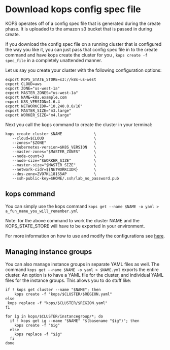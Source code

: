 # Download kops config spec file

KOPS operates off of a config spec file that is generated during the create phase.  It is uploaded to the amazon s3 bucket that is passed in during create.

If you download the config spec file on a running cluster that is configured the way you like it, you can just pass that config spec file in to the create command and have kops create the cluster for you , `kops create -f spec_file` in a completely unattended manner.

Let us say you create your cluster with the following configuration options:

```shell
export KOPS_STATE_STORE=s3://k8s-us-west
export CLOUD=aws
export ZONE="us-west-1a"
export MASTER_ZONES="us-west-1a"
export NAME=k8s.example.com
export K8S_VERSION=1.6.4
export NETWORKCIDR="10.240.0.0/16"
export MASTER_SIZE="m3.large"
export WORKER_SIZE="m4.large"
```
Next you call the kops command to create the cluster in your terminal:

```shell
kops create cluster $NAME              \
   --cloud=$CLOUD                      \
   --zones="$ZONE"                     \
   --kubernetes-version=$K8S_VERSION   \
   --master-zones="$MASTER_ZONES"      \
   --node-count=3                      \
   --node-size="$WORKER_SIZE"          \
   --master-size="$MASTER_SIZE"        \
   --network-cidr=${NETWORKCIDR}       \
   --dns-zone=ZVO7KL181S5AP            \
   --ssh-public-key=$HOME/.ssh/lab_no_password.pub
```

## kops command

You can simply use the kops command `kops get --name $NAME -o yaml > a_fun_name_you_will_remember.yml`

Note: for the above command to work the cluster NAME and the KOPS_STATE_STORE will have to be exported in your environment.

For more information on how to use and modify the configurations see [here](../manifests_and_customizing_via_api.md).

## Managing instance groups

You can also manage instance groups in separate YAML files as well.  The command `kops get --name $NAME -o yaml > $NAME.yml` exports the entire cluster.  An option is to have a YAML file for the cluster, and individual YAML files for the instance groups.  This allows you to do stuff like:

```shell
if ! kops get cluster --name "$NAME"; then
    kops create -f "kops/$CLUSTER/$REGION.yaml"
else
 kops replace -f "kops/$CLUSTER/$REGION.yaml"
fi

for ig in kops/$CLUSTER/instancegroup/*; do
  if ! kops get ig --name "$NAME" "$(basename "$ig")"; then
    kops create -f "$ig"
  else
    kops replace -f "$ig"
  fi
done
```
